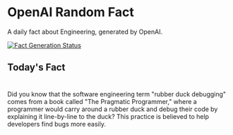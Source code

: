 
# OpenAI Random Fact
A daily fact about Engineering, generated by OpenAI.

[![Fact Generation Status](https://github.com/MarioVidoni/openai-daily-fact/actions/workflows/main.yml/badge.svg)](https://github.com/MarioVidoni/openai-daily-fact/actions/workflows/main.yml)

## Today's Fact
# 
Did you know that the software engineering term "rubber duck debugging" comes from a book called "The Pragmatic Programmer," where a programmer would carry around a rubber duck and debug their code by explaining it line-by-line to the duck? This practice is believed to help developers find bugs more easily.